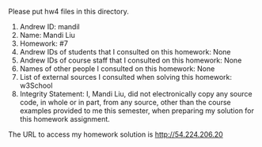Please put hw4 files in this directory.

1) Andrew ID: mandil
2) Name: Mandi Liu
3) Homework: #7
4) Andrew IDs of students that I consulted on this homework: None
5) Andrew IDs of course staff that I consulted on this homework: None
6) Names of other people I consulted on this homework: None
7) List of external sources I consulted when solving this homework: w3School
8) Integrity Statement: I, Mandi Liu, did not electronically copy any source code, in whole or in part, from any source, other than the course examples provided to me this semester, when preparing my solution for this homework assignment.

The URL to access my homework solution is http://54.224.206.20